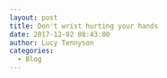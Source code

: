 ```yaml
---
layout: post
title: Don't wrist hurting your hands
date: 2017-12-02 08:43:00
author: Lucy Tennyson
categories:
  - Blog
---
```


